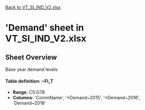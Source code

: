 [Back to VT_SI_IND_V2.xlsx](README.md)

# 'Demand' sheet in VT_SI_IND_V2.xlsx

## Sheet Overview

Base year demand levels

#### Table definition: ~FI_T
- **Range**: C5:G78
- **Columns**: 'CommName', '*Demand\~2015', '*Demand\~2016', 'Demand\~2018'

